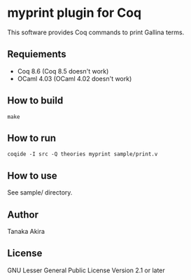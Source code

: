 # myprint plugin for Coq

This software provides Coq commands to print Gallina terms.

## Requiements

- Coq 8.6 (Coq 8.5 doesn't work)
- OCaml 4.03 (OCaml 4.02 doesn't work)

## How to build

    make

## How to run

    coqide -I src -Q theories myprint sample/print.v

## How to use

See sample/ directory.

## Author

Tanaka Akira

## License

GNU Lesser General Public License Version 2.1 or later
